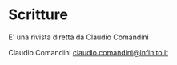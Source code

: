 # Scritture

E' una rivista diretta da Claudio Comandini


Claudio Comandini <claudio.comandini@infinito.it>
